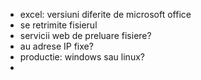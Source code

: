 - excel: versiuni diferite de microsoft office
- se retrimite fisierul
- servicii web de preluare fisiere?
- au adrese IP fixe?
- productie: windows sau linux?
- 
